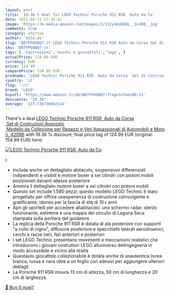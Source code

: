```yaml
---
layout: post
title: '19.36 % deal for LEGO Technic Porsche 911 RSR  Auto da Co'
date: 2021-04-11 17:34:41
image: 'https://m.media-amazon.com/images/I/51Iy4eoEOAL._SL400_.jpg'
comments: true
category: ofertas
author: 'tole.es'
slug: 'B07FP6QNQ7-it LEGO Technic Porsche 911 RSR Auto da Corsa Set di...'
sku: 'B07FP6QNQ7-it'
tags: [ 'Costruzioni','Giochi e giocattoli','lego', ]
actualPrice: 124.99 EUR
currency: EUR
price: 124.99
comparePrice: 154.99 EUR
prodname: 'LEGO Technic Porsche 911 RSR  Auto da Corsa  Set di Costruzioni Avanzato  Modello da Collezione per Ragazzi e Veri Appassionati di Automobili e Motori  42096'
country: 'it'
flag: '🇮🇹'
brand: 'LEGO'
buyurl: 'https://www.amazon.it/dp/B07FP6QNQ7/?tag=tolees00-21'
descuento: '19.36'
average: '137.736736842114'
---
```


There's a deal [LEGO Technic Porsche 911 RSR  Auto da Corsa  Set di Costruzioni Avanzato  Modello da Collezione per Ragazzi e Veri Appassionati di Automobili e Motori  42096](https://www.amazon.it/dp/B07FP6QNQ7/?tag=tolees00-21)  with  19.36 % discount, final price tag of  124.99 EUR (original: 154.99 EUR) here:

[![LEGO Technic Porsche 911 RSR  Auto da Co](https://m.media-amazon.com/images/I/51Iy4eoEOAL._SL400_.jpg)](https://www.amazon.it/dp/B07FP6QNQ7/?tag=tolees00-21)

ℹ️:

- Include anche un dettagliato abitacolo, sospensioni differenziali indipendenti e visibili e motore boxer a sei cilindri con pistoni mobili posizionati davanti allasse posteriore
- Ammira il dettagliato motore boxer a sei cilindri con pistoni mobili
- Questo set include 1.580 pezzi; questo modello LEGO Technic è stato progettato per offrire unesperienza di costruzione coinvolgente e gratificante; idoneo per la fascia di età di 10+ anni
- Apri gli sportelli per accedere allabitacolo: uno schermo radar, sterzo funzionante, estintore e una mappa del circuito di Laguna Seca stampata sulla portiera del guidatore
- La replica della Porsche 911 RSR è dotata di ala posteriore con supporti "a collo di cigno", diffusore posteriore e specchietti laterali aerodinamici, cerchi a razze neri, fari anteriori e posteriori
- I set LEGO Technic presentano movimenti e meccanismi realistici che introducono i giovani costruttori LEGO alluniverso dellingegneria in modo accessibile e vicino alla realtà
- Questauto giocattolo collezionabile è dotata anche di unautentica livrea bianca, rossa e nera oltre a un foglio con adesivi per aggiungere ulteriori dettagli
- La Porsche 911 RSR misura 13 cm di altezza, 50 cm di lunghezza e 20 cm di larghezza

[🛒 Buy it now!!](https://www.amazon.it/dp/B07FP6QNQ7/?tag=tolees00-21)
